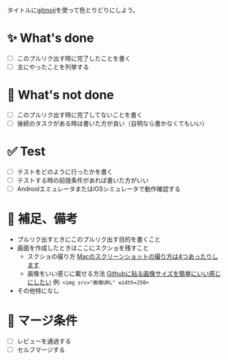 タイトルに[gitmoji](https://gitmoji.dev/)を使って色とりどりにしよう。

# ✨ What's done

- [ ] このプルリク出す時に完了したことを書く
- [ ] 主にやったことを列挙する

# 🚩 What's not done

- [ ] このプルリク出す時に完了してないことを書く
- [ ] 後続のタスクがある時は書いた方が良い（自明なら書かなくてもいい）

# ✅ Test

- [ ] テストをどのように行ったかを書く
- [ ] テストする時の前提条件があれば書いた方がいい
- [ ] AndroidエミュレータまたはiOSシミュレータで動作確認する

# 🔧 補足、備考

- プルリク出すときにこのプルリク出す目的を書くこと
- 画面を作成したときはここにスクショを残すこと
  - スクショの撮り方
    [Macのスクリーンショットの撮り方は4つあったりします](https://www.gizmodo.jp/2021/12/how-to-take-screenshots-on-a-mac.html)
  - 画像をいい感じに載せる方法
    [Githubに貼る画像サイズを簡単にいい感じにしたい](https://zenn.dev/k9i/articles/f835cf8067ad9a)
    例: `<img src="画像URL" width=250>`
- その他特になし

# 🔀 マージ条件

- [ ] レビューを通過する
- [ ] セルフマージする